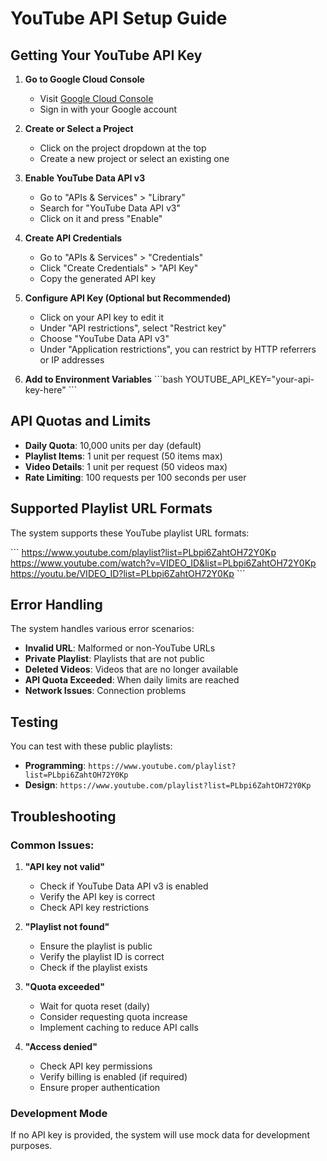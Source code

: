 # YouTube API Setup Guide

## Getting Your YouTube API Key

1. **Go to Google Cloud Console**

   - Visit [Google Cloud Console](https://console.cloud.google.com/)
   - Sign in with your Google account

2. **Create or Select a Project**

   - Click on the project dropdown at the top
   - Create a new project or select an existing one

3. **Enable YouTube Data API v3**

   - Go to "APIs & Services" > "Library"
   - Search for "YouTube Data API v3"
   - Click on it and press "Enable"

4. **Create API Credentials**

   - Go to "APIs & Services" > "Credentials"
   - Click "Create Credentials" > "API Key"
   - Copy the generated API key

5. **Configure API Key (Optional but Recommended)**

   - Click on your API key to edit it
   - Under "API restrictions", select "Restrict key"
   - Choose "YouTube Data API v3"
   - Under "Application restrictions", you can restrict by HTTP referrers or IP addresses

6. **Add to Environment Variables**
   \`\`\`bash
   YOUTUBE_API_KEY="your-api-key-here"
   \`\`\`

## API Quotas and Limits

- **Daily Quota**: 10,000 units per day (default)
- **Playlist Items**: 1 unit per request (50 items max)
- **Video Details**: 1 unit per request (50 videos max)
- **Rate Limiting**: 100 requests per 100 seconds per user

## Supported Playlist URL Formats

The system supports these YouTube playlist URL formats:

\`\`\`
https://www.youtube.com/playlist?list=PLbpi6ZahtOH72Y0Kp
https://www.youtube.com/watch?v=VIDEO_ID&list=PLbpi6ZahtOH72Y0Kp
https://youtu.be/VIDEO_ID?list=PLbpi6ZahtOH72Y0Kp
\`\`\`

## Error Handling

The system handles various error scenarios:

- **Invalid URL**: Malformed or non-YouTube URLs
- **Private Playlist**: Playlists that are not public
- **Deleted Videos**: Videos that are no longer available
- **API Quota Exceeded**: When daily limits are reached
- **Network Issues**: Connection problems

## Testing

You can test with these public playlists:

- **Programming**: `https://www.youtube.com/playlist?list=PLbpi6ZahtOH72Y0Kp`
- **Design**: `https://www.youtube.com/playlist?list=PLbpi6ZahtOH72Y0Kp`

## Troubleshooting

### Common Issues:

1. **"API key not valid"**

   - Check if YouTube Data API v3 is enabled
   - Verify the API key is correct
   - Check API key restrictions

2. **"Playlist not found"**

   - Ensure the playlist is public
   - Verify the playlist ID is correct
   - Check if the playlist exists

3. **"Quota exceeded"**

   - Wait for quota reset (daily)
   - Consider requesting quota increase
   - Implement caching to reduce API calls

4. **"Access denied"**
   - Check API key permissions
   - Verify billing is enabled (if required)
   - Ensure proper authentication

### Development Mode

If no API key is provided, the system will use mock data for development purposes.
